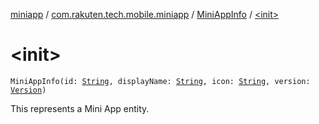 [miniapp](../../index.md) / [com.rakuten.tech.mobile.miniapp](../index.md) / [MiniAppInfo](index.md) / [&lt;init&gt;](./-init-.md)

# &lt;init&gt;

`MiniAppInfo(id: `[`String`](https://kotlinlang.org/api/latest/jvm/stdlib/kotlin/-string/index.html)`, displayName: `[`String`](https://kotlinlang.org/api/latest/jvm/stdlib/kotlin/-string/index.html)`, icon: `[`String`](https://kotlinlang.org/api/latest/jvm/stdlib/kotlin/-string/index.html)`, version: `[`Version`](../-version/index.md)`)`

This represents a Mini App entity.

